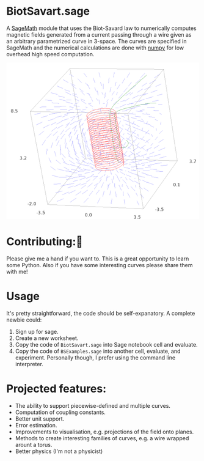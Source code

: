 # BiotSavart.sage
A [SageMath](http://www.sagemath.org/) module that uses the Biot-Savard law to numerically computes magnetic fields generated from a current passing through a wire given as an arbitrary parametrized curve in 3-space. The curves are specified in SageMath and the numerical calculations are done with [numpy](http://www.numpy.org/) for low overhead high speed computation.

![ScreenShot](Solenoid.png?raw=true "The curve doesn't have to be a solenoid :-)")
 
# Contributing:
Please give me a hand if you want to. This is a great opportunity to learn some Python. Also if you have some interesting curves please share them with me!

# Usage
It's pretty straightforward, the code should be self-expanatory. A complete newbie could:
 1. Sign up for sage. 
 2. Create a new worksheet. 
 3. Copy the code of `BiotSavart.sage` into Sage notebook cell and evaluate.
 4. Copy the code of `BSExamples.sage` into another cell, evaluate, and experiment.
Personally though, I prefer using the command line interpreter.

# Projected features:
* The ability to support piecewise-defined and multiple curves.
* Computation of coupling constants.
* Better unit support.
* Error estimation.
* Improvements to visualisation, e.g. projections of the field onto planes.
* Methods to create interesting families of curves, e.g. a wire wrapped arount a torus.
* Better physics (I'm not a physicist)
